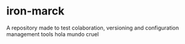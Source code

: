 # iron-marck
A repository made to test colaboration, versioning and configuration management tools
hola mundo cruel